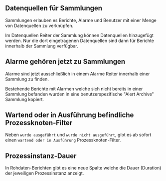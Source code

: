 ## Datenquellen für Sammlungen

Sammlungen erlauben es Berichte, Alarme und Benutzer mit einer Menge von Datenquellen zu verknüpfen.

Im Datenquellen Reiter der Sammlung können Datenquellen hinzugefügt werden.
Nur die dort eingetragenen Datenquellen sind dann für Berichte innerhalb der Sammlung verfügbar.

## Alarme gehören jetzt zu Sammlungen

Alarme sind jetzt ausschließlich in einem Alarme Reiter innerhalb einer Sammlung zu finden.

Bestehende Berichte mit Alarmen welche sich nicht bereits in einer Sammlung befanden wurden in eine
benutzerspezifische "Alert Archive" Sammlung kopiert.

## Wartend oder in Ausführung befindliche Prozessknoten-Filter

Neben `wurde ausgeführt` und `wurde nicht ausgeführt`, gibt es ab sofort 
einen `wartend oder in Ausführung` Prozessknoten-Filter.

## Prozessinstanz-Dauer

In Rohdaten-Berichten gibt es eine neue Spalte welche die Dauer (Duration) der jeweiligen
Prozessinstanz anzeigt.
